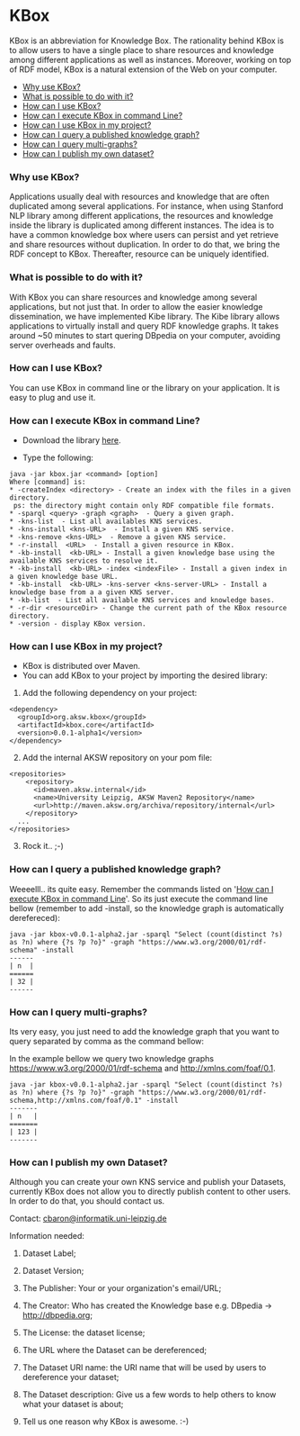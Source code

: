 # KBox


KBox is an abbreviation for Knowledge Box. 
The rationality behind KBox is to allow users to have a single place to share resources and knowledge among different applications as well as instances. 
Moreover, working on top of RDF model, KBox is a natural extension of the Web on your computer.

- [Why use KBox?](https://github.com/AKSW/KBox#why-use-kbox)
- [What is possible to do with it?](https://github.com/AKSW/KBox#what-is-possible-to-do-with-it)
- [How can I use KBox?](https://github.com/AKSW/KBox#how-can-i-use-kbox)
- [How can I execute KBox in command Line?](https://github.com/AKSW/KBox#how-can-i-execute-kbox-in-command-line)
- [How can I use KBox in my project?](https://github.com/AKSW/KBox#how-can-i-use-kbox-in-my-project)
- [How can I query a published knowledge graph?](https://github.com/AKSW/KBox#how-can-i-query-a-published-knowledge-graph)
- [How can I query multi-graphs?](https://github.com/AKSW/KBox#how-can-i-query-multi-graphs)
- [How can I publish my own dataset?](https://github.com/AKSW/KBox#how-can-i-publish-my-own-dataset)

### Why use KBox?
Applications usually deal with resources and knowledge that are often duplicated among several applications.
For instance, when using Stanford NLP library among different applications, the resources and knowledge inside the library is duplicated among different instances.
The idea is to have a common knowledge box where users can persist and yet retrieve and share resources without duplication.
In order to do that, we bring the RDF concept to KBox.
Thereafter, resource can be uniquely identified.

### What is possible to do with it?
With KBox you can share resources and knowledge among several applications, but not just that.
In order to allow the easier knowledge dissemination, we have implemented Kibe library.
The Kibe library allows applications to virtually install and query RDF knowledge graphs.
It takes around ~50 minutes to start quering DBpedia on your computer, avoiding server overheads and faults.

### How can I use KBox?
You can use KBox in command line or the library on your application.
It is easy to plug and use it.

### How can I execute KBox in command Line?

* Download the library [here](https://github.com/AKSW/KBox/releases).

* Type the following:
```
java -jar kbox.jar <command> [option]
Where [command] is:
* -createIndex <directory> - Create an index with the files in a given directory.
 ps: the directory might contain only RDF compatible file formats.
* -sparql <query> -graph <graph>  - Query a given graph.
* -kns-list  - List all availables KNS services.
* -kns-install <kns-URL>  - Install a given KNS service.
* -kns-remove <kns-URL>  - Remove a given KNS service.
* -r-install  <URL>  - Install a given resource in KBox.
* -kb-install  <kb-URL> - Install a given knowledge base using the available KNS services to resolve it.
* -kb-install  <kb-URL> -index <indexFile> - Install a given index in a given knowledge base URL.
* -kb-install  <kb-URL> -kns-server <kns-server-URL> - Install a knowledge base from a a given KNS server.
* -kb-list  - List all available KNS services and knowledge bases.
* -r-dir <resourceDir> - Change the current path of the KBox resource directory.
* -version - display KBox version.
```

### How can I use KBox in my project?

* KBox is distributed over Maven.
* You can add KBox to your project by importing the desired library:

1) Add the following dependency on your project:
```
<dependency>
  <groupId>org.aksw.kbox</groupId>
  <artifactId>kbox.core</artifactId>
  <version>0.0.1-alpha1</version>
</dependency>
```
2) Add the internal AKSW repository on your pom file:
```
<repositories>
    <repository>
      <id>maven.aksw.internal</id>
      <name>University Leipzig, AKSW Maven2 Repository</name>
      <url>http://maven.aksw.org/archiva/repository/internal</url>
    </repository>
  ...
</repositories>
```
3) Rock it.. ;-)

### How can I query a published knowledge graph?

Weeeelll.. its quite easy.
Remember the commands listed on '[How can I execute KBox in command Line](https://github.com/AKSW/KBox#how-can-i-execute-kbox-in-command-line)'.
So its just execute the command line bellow (remember to add -install, so the knowledge graph is automatically derefereced):

```
java -jar kbox-v0.0.1-alpha2.jar -sparql "Select (count(distinct ?s) as ?n) where {?s ?p ?o}" -graph "https://www.w3.org/2000/01/rdf-schema" -install
------
| n  |
======
| 32 |
------
```

### How can I query multi-graphs?

Its very easy, you just need to add the knowledge graph that you want to query separated by comma as the command bellow:

In the example bellow we query two knowledge graphs https://www.w3.org/2000/01/rdf-schema and http://xmlns.com/foaf/0.1.
```
java -jar kbox-v0.0.1-alpha2.jar -sparql "Select (count(distinct ?s) as ?n) where {?s ?p ?o}" -graph "https://www.w3.org/2000/01/rdf-schema,http://xmlns.com/foaf/0.1" -install
-------
| n   |
=======
| 123 |
-------
```


### How can I publish my own Dataset?

Although you can create your own KNS service and publish your Datasets, currently KBox does not allow you to directly publish content to other users.
In order to do that, you should contact us.

Contact: 
cbaron@informatik.uni-leipzig.de

Information needed:

1) Dataset Label;

2) Dataset Version;

3) The Publisher: Your or your organization's email/URL;

4) The Creator: Who has created the Knowledge base e.g. DBpedia -> http://dbpedia.org;

5) The License: the dataset license;

6) The URL where the Dataset can be dereferenced;

7) The Dataset URI name: the URI name that will be used by users to dereference your dataset;

8) The Dataset description: Give us a few words to help others to know what your dataset is about;

9) Tell us one reason why KBox is awesome. :-)

